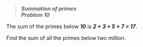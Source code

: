 >***Summation of primes***\
***Problem 10***

The sum of the primes below ***10*** is  ***2 + 3 + 5 + 7 = 17***.

Find the sum of all the primes below two million.
